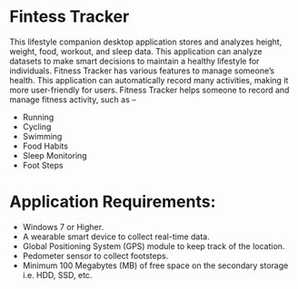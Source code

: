 # Fintess Tracker
This lifestyle companion desktop application stores and analyzes height, weight, food, workout, and sleep data. This application can analyze datasets to make smart decisions to maintain a healthy lifestyle for individuals. Fitness Tracker has various features to manage someone’s health. This application can automatically record many activities, making it more user-friendly for users. Fitness Tracker helps someone to record and manage fitness activity, such as –
* Running
* Cycling
* Swimming
* Food Habits
* Sleep Monitoring
* Foot Steps
# Application Requirements:
-	Windows 7 or Higher.
-	A wearable smart device to collect real-time data.
-	Global Positioning System (GPS) module to keep track of the location.
-	Pedometer sensor to collect footsteps.
-	Minimum 100 Megabytes (MB) of free space on the secondary storage i.e. HDD, SSD, etc.
